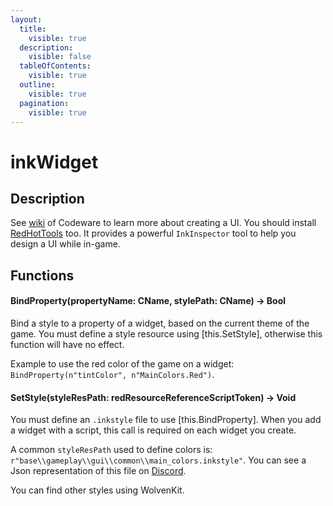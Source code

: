 ```yaml
---
layout:
  title:
    visible: true
  description:
    visible: false
  tableOfContents:
    visible: true
  outline:
    visible: true
  pagination:
    visible: true
---
```


# inkWidget

## Description

See [wiki](https://github.com/psiberx/cp2077-codeware/wiki#user-interface) of Codeware to learn more about creating a UI. You should install [RedHotTools](https://github.com/psiberx/cp2077-red-hot-tools/) too. It provides a powerful `InkInspector` tool to help you design a UI while in-game.

## Functions

#### BindProperty(propertyName: CName, stylePath: CName) -> Bool

Bind a style to a property of a widget, based on the current theme of the game. You must define a style resource using \[this.SetStyle], otherwise this function will have no effect.

Example to use the red color of the game on a widget: `BindProperty(n"tintColor", n"MainColors.Red")`.

#### SetStyle(styleResPath: redResourceReferenceScriptToken) -> Void

You must define an `.inkstyle` file to use \[this.BindProperty]. When you add a widget with a script, this call is required on each widget you create.

A common `styleResPath` used to define colors is: `r"base\\gameplay\\gui\\common\\main_colors.inkstyle"`. You can see a Json representation of this file on [Discord](https://discord.com/channels/717692382849663036/1036574451237662780/1287833757449060444).

You can find other styles using WolvenKit.
